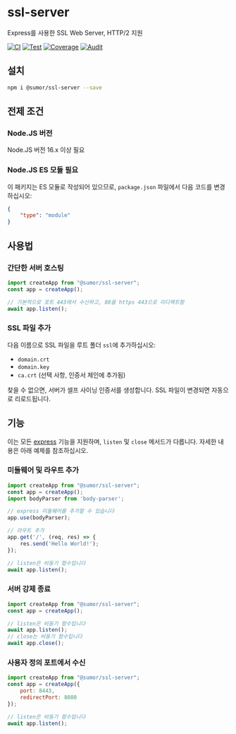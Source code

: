 # ssl-server
Express를 사용한 SSL Web Server, HTTP/2 지원

[![CI](https://github.com/sumor-cloud/ssl-server/actions/workflows/ci.yml/badge.svg)](https://github.com/sumor-cloud/ssl-server/actions/workflows/ci.yml)
[![Test](https://github.com/sumor-cloud/ssl-server/actions/workflows/ut.yml/badge.svg)](https://github.com/sumor-cloud/ssl-server/actions/workflows/ut.yml)
[![Coverage](https://github.com/sumor-cloud/ssl-server/actions/workflows/coverage.yml/badge.svg)](https://github.com/sumor-cloud/ssl-server/actions/workflows/coverage.yml)
[![Audit](https://github.com/sumor-cloud/ssl-server/actions/workflows/audit.yml/badge.svg)](https://github.com/sumor-cloud/ssl-server/actions/workflows/audit.yml)

## 설치
```bash
npm i @sumor/ssl-server --save
```

## 전제 조건

### Node.JS 버전
Node.JS 버전 16.x 이상 필요

### Node.JS ES 모듈 필요
이 패키지는 ES 모듈로 작성되어 있으므로, 
```package.json``` 파일에서 다음 코드를 변경하십시오:
```json
{
    "type": "module"
}
```

## 사용법

### 간단한 서버 호스팅

```javascript
import createApp from "@sumor/ssl-server";
const app = createApp();

// 기본적으로 포트 443에서 수신하고, 80을 https 443으로 리디렉트함
await app.listen();
```

### SSL 파일 추가
다음 이름으로 SSL 파일을 루트 폴더 ```ssl```에 추가하십시오:
- ```domain.crt```
- ```domain.key```
- ```ca.crt``` (선택 사항, 인증서 체인에 추가됨)

찾을 수 없으면, 서버가 셀프 사이닝 인증서를 생성합니다.
SSL 파일이 변경되면 자동으로 리로드됩니다.

## 기능

이는 모든 [express](https://www.npmjs.com/package/express) 기능을 지원하며, ```listen``` 및 ```close``` 메서드가 다릅니다. 자세한 내용은 아래 예제를 참조하십시오.

### 미들웨어 및 라우트 추가

```javascript
import createApp from "@sumor/ssl-server";
const app = createApp();
import bodyParser from 'body-parser';

// express 미들웨어를 추가할 수 있습니다
app.use(bodyParser);

// 라우트 추가
app.get('/', (req, res) => {
    res.send('Hello World!');
});

// listen은 비동기 함수입니다
await app.listen();
```

### 서버 강제 종료

```javascript
import createApp from "@sumor/ssl-server";
const app = createApp();

// listen은 비동기 함수입니다
await app.listen();
// close는 비동기 함수입니다
await app.close();
```

### 사용자 정의 포트에서 수신

```javascript
import createApp from "@sumor/ssl-server";
const app = createApp({
    port: 8443,
    redirectPort: 8080
});

// listen은 비동기 함수입니다
await app.listen();
```
